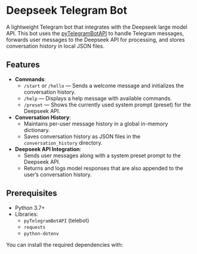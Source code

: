 # Deepseek Telegram Bot

A lightweight Telegram bot that integrates with the Deepseek large model API. This bot uses the [pyTelegramBotAPI](https://github.com/eternnoir/pyTelegramBotAPI) to handle Telegram messages, forwards user messages to the Deepseek API for processing, and stores conversation history in local JSON files.

## Features

- **Commands**:
  - `/start` or `/hello` — Sends a welcome message and initializes the conversation history.
  - `/help` — Displays a help message with available commands.
  - `/preset` — Shows the currently used system prompt (preset) for the Deepseek API.
- **Conversation History**:
  - Maintains per-user message history in a global in-memory dictionary.
  - Saves conversation history as JSON files in the `conversation_history` directory.
- **Deepseek API Integration**:
  - Sends user messages along with a system preset prompt to the Deepseek API.
  - Returns and logs model responses that are also appended to the user’s conversation history.

## Prerequisites

- Python 3.7+
- Libraries:
  - `pyTelegramBotAPI` (telebot)
  - `requests`
  - `python-dotenv`
  
You can install the required dependencies with: